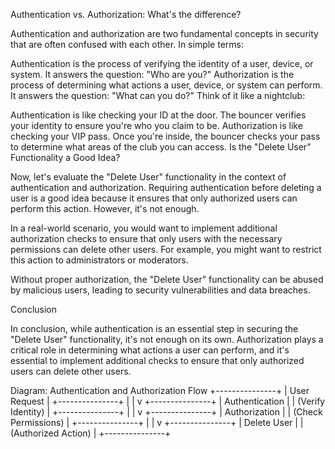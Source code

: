 Authentication vs. Authorization: What's the difference?

Authentication and authorization are two fundamental concepts in security that are often confused with each other. In simple terms:

Authentication is the process of verifying the identity of a user, device, or system. It answers the question: "Who are you?"
Authorization is the process of determining what actions a user, device, or system can perform. It answers the question: "What can you do?"
Think of it like a nightclub:

Authentication is like checking your ID at the door. The bouncer verifies your identity to ensure you're who you claim to be.
Authorization is like checking your VIP pass. Once you're inside, the bouncer checks your pass to determine what areas of the club you can access.
Is the "Delete User" Functionality a Good Idea?

Now, let's evaluate the "Delete User" functionality in the context of authentication and authorization. Requiring authentication before deleting a user is a good idea because it ensures that only authorized users can perform this action. However, it's not enough.

In a real-world scenario, you would want to implement additional authorization checks to ensure that only users with the necessary permissions can delete other users. For example, you might want to restrict this action to administrators or moderators.

Without proper authorization, the "Delete User" functionality can be abused by malicious users, leading to security vulnerabilities and data breaches.

Conclusion

In conclusion, while authentication is an essential step in securing the "Delete User" functionality, it's not enough on its own. Authorization plays a critical role in determining what actions a user can perform, and it's essential to implement additional checks to ensure that only authorized users can delete other users.

Diagram: Authentication and Authorization Flow
          +---------------+
          |  User Request  |
          +---------------+
                  |
                  |
                  v
          +---------------+
          |  Authentication  |
          |  (Verify Identity) |
          +---------------+
                  |
                  |
                  v
          +---------------+
          |  Authorization  |
          |  (Check Permissions) |
          +---------------+
                  |
                  |
                  v
          +---------------+
          |  Delete User    |
          |  (Authorized Action) |
          +---------------+
